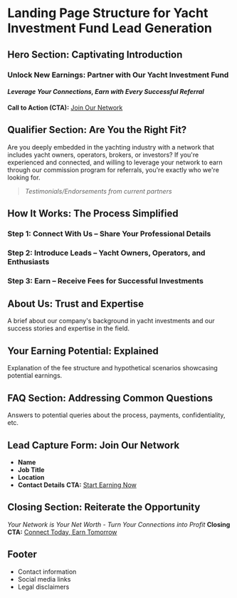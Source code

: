 # Landing Page Structure for Yacht Investment Fund Lead Generation

## Hero Section: Captivating Introduction
### **Unlock New Earnings: Partner with Our Yacht Investment Fund**
#### _Leverage Your Connections, Earn with Every Successful Referral_
**Call to Action (CTA):** [Join Our Network](#join-our-network)

## Qualifier Section: Are You the Right Fit?
Are you deeply embedded in the yachting industry with a network that includes yacht owners, operators, brokers, or investors? If you're experienced and connected, and willing to leverage your network to earn through our commission program for referrals, you're exactly who we're looking for.


> *Testimonials/Endorsements from current partners*

## How It Works: The Process Simplified
### Step 1: **Connect With Us – Share Your Professional Details**
### Step 2: **Introduce Leads – Yacht Owners, Operators, and Enthusiasts**
### Step 3: **Earn – Receive Fees for Successful Investments**

## About Us: Trust and Expertise
A brief about our company's background in yacht investments and our success stories and expertise in the field.

## Your Earning Potential: Explained
Explanation of the fee structure and hypothetical scenarios showcasing potential earnings.

## FAQ Section: Addressing Common Questions
Answers to potential queries about the process, payments, confidentiality, etc.

## Lead Capture Form: Join Our Network
- **Name**
- **Job Title**
- **Location**
- **Contact Details**
**CTA:** [Start Earning Now](#start-earning)

## Closing Section: Reiterate the Opportunity
_Your Network is Your Net Worth - Turn Your Connections into Profit_
**Closing CTA:** [Connect Today, Earn Tomorrow](#connect-today)

## Footer
- Contact information
- Social media links
- Legal disclaimers
